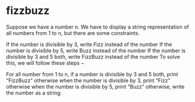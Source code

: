 # fizzbuzz
Suppose we have a number n. We have to display a string representation of all numbers from 1 to n, but there are some constraints.

If the number is divisible by 3, write Fizz instead of the number
If the number is divisible by 5, write Buzz instead of the number
If the number is divisible by 3 and 5 both, write FizzBuzz instead of the number
To solve this, we will follow these steps −

For all number from 1 to n,
if a number is divisible by 3 and 5 both, print “FizzBuzz”
otherwise when the number is divisible by 3, print “Fizz”
otherwise when the number is divisible by 5, print “Buzz”
otherwise, write the number as a string

